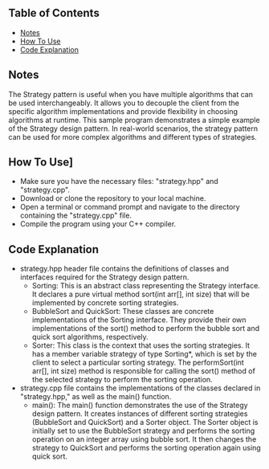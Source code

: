 ## Table of Contents

- [Notes](#notes)
- [How To Use](#how_to_use)
- [Code Explanation](#code_explanation)
  
## Notes
The Strategy pattern is useful when you have multiple algorithms that can be used interchangeably. It allows you to decouple the client from the specific algorithm implementations and provide flexibility in choosing algorithms at runtime.
This sample program demonstrates a simple example of the Strategy design pattern. In real-world scenarios, the strategy pattern can be used for more complex algorithms and different types of strategies.
## How To Use]
- Make sure you have the necessary files: "strategy.hpp" and "strategy.cpp".
- Download or clone the repository to your local machine.
- Open a terminal or command prompt and navigate to the directory containing the "strategy.cpp" file.
- Compile the program using your C++ compiler.
## Code Explanation
- strategy.hpp header file contains the definitions of classes and interfaces required for the Strategy design pattern.
  - Sorting: This is an abstract class representing the Strategy interface. It declares a pure virtual method sort(int arr[], int size) that will be implemented by concrete sorting strategies.
  - BubbleSort and QuickSort: These classes are concrete implementations of the Sorting interface. They provide their own implementations of the sort() method to perform the bubble sort and quick sort algorithms, respectively.
  - Sorter: This class is the context that uses the sorting strategies. It has a member variable strategy of type Sorting*, which is set by the client to select a particular sorting strategy. The performSort(int arr[], int size) method is responsible for calling the sort() method of the selected strategy to perform the sorting operation.
- strategy.cpp file contains the implementations of the classes declared in "strategy.hpp," as well as the main() function.
  - main(): The main() function demonstrates the use of the Strategy design pattern. It creates instances of different sorting strategies (BubbleSort and QuickSort) and a Sorter object. The Sorter object is initially set to use the BubbleSort strategy and performs the sorting operation on an integer array using bubble sort. It then changes the strategy to QuickSort and performs the sorting operation again using quick sort.
